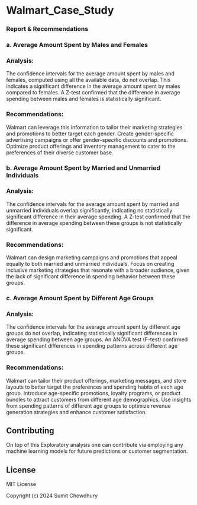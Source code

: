 # Walmart_Case_Study

### Report & Recommendations
### a. Average Amount Spent by Males and Females

### Analysis:

The confidence intervals for the average amount spent by males and females, computed using all the available data, do not overlap. This indicates a significant difference in the average amount spent by males compared to females.
A Z-test confirmed that the difference in average spending between males and females is statistically significant.

### Recommendations:

Walmart can leverage this information to tailor their marketing strategies and promotions to better target each gender.
Create gender-specific advertising campaigns or offer gender-specific discounts and promotions.
Optimize product offerings and inventory management to cater to the preferences of their diverse customer base.

### b. Average Amount Spent by Married and Unmarried Individuals
### Analysis:

The confidence intervals for the average amount spent by married and unmarried individuals overlap significantly, indicating no statistically significant difference in their average spending.
A Z-test confirmed that the difference in average spending between these groups is not statistically significant.
### Recommendations:

Walmart can design marketing campaigns and promotions that appeal equally to both married and unmarried individuals.
Focus on creating inclusive marketing strategies that resonate with a broader audience, given the lack of significant difference in spending behavior between these groups.

### c. Average Amount Spent by Different Age Groups

### Analysis:

The confidence intervals for the average amount spent by different age groups do not overlap, indicating statistically significant differences in average spending between age groups.
An ANOVA test (F-test) confirmed these significant differences in spending patterns across different age groups.


### Recommendations:

Walmart can tailor their product offerings, marketing messages, and store layouts to better target the preferences and spending habits of each age group.
Introduce age-specific promotions, loyalty programs, or product bundles to attract customers from different age demographics.
Use insights from spending patterns of different age groups to optimize revenue generation strategies and enhance customer satisfaction.

## Contributing
On top of this Exploratory analysis one can contribute via employing any machine learning models for future predictions or customer segmentation.

## License
MIT License

Copyright (c) 2024 Sumit Chowdhury
